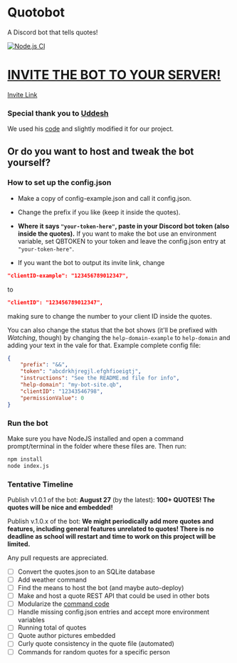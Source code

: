 # Quotobot
A Discord bot that tells quotes!

[![Node.js CI](https://github.com/ssharker21/quotobot/workflows/Node.js%20CI/badge.svg)](https://github.com/ssharker21/quotobot/actions)

# [INVITE THE BOT TO YOUR SERVER!](http://quotobot.ml)
[Invite Link](http://quotobot.ml)

### Special thank you to [Uddesh](https://github.com/UddeshJain)
We used his [code](https://github.com/UddeshJain/Discord-Weather-Bot) and slightly modified it for our project.

## Or do you want to host and tweak the bot yourself?

### How to set up the config.json
- Make a copy of config-example.json and call it config.json. 

- Change the prefix if you like (keep it inside the quotes). 

- **Where it says `"your-token-here"`, paste in your Discord bot token (also inside the quotes).** If you want to make the bot use an environment variable, set QBTOKEN to your token and leave the config.json entry at `"your-token-here"`.

- If you want the bot to output its invite link, change
```json
"clientID-example": "123456789012347",
```
to
```json
"clientID": "123456789012347",
```

making sure to change the number to your client ID inside the quotes.

You can also change the status that the bot shows (it'll be prefixed with *Watching*, though) by changing the `help-domain-example` to `help-domain` and adding your text in the vale for that. Example complete config file:
```json
{
    "prefix": "&&",
    "token": "abcdrkhjregjl.efghfioeigtj",
    "instructions": "See the README.md file for info",
    "help-domain": "my-bot-site.qb",
    "clientID": "12343546798",
    "permissionValue": 0
}
```
### Run the bot
Make sure you have NodeJS installed and open a command prompt/terminal in the folder where these files are. Then run:
```bash
npm install
node index.js
```
### Tentative Timeline
Publish v1.0.1 of the bot: **August 27** (by the latest): **100+ QUOTES! The quotes will be nice and embedded!**

Publish v.1.0.x of the bot: **We might periodically add more quotes and features, including general features unrelated to quotes! There is no deadline as school will restart and time to work on this project will be limited.**

Any pull requests are appreciated.

- [ ] Convert the quotes.json to an SQLite database
- [ ] Add weather command
- [ ] Find the means to host the bot (and maybe auto-deploy)
- [ ] Make and host a quote REST API that could be used in other bots
- [ ] Modularize the [command code](https://discordjs.guide/command-handling/#dynamically-reading-command-files)
- [ ] Handle missing config.json entries and accept more environment variables
- [ ] Running total of quotes
- [ ] Quote author pictures embedded
- [ ] Curly quote consistency in the quote file (automated)
- [ ] Commands for random quotes for a specific person
